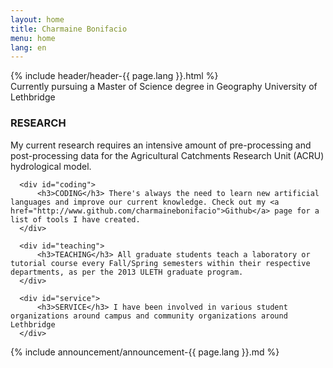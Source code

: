 ```yaml
---
layout: home
title: Charmaine Bonifacio
menu: home
lang: en
---
```


<section id="home-content">
    {% include header/header-{{ page.lang }}.html %}
    <div id="overlay"></div>
    <section id="description">
      <span class="express">Currently pursuing a Master of Science degree in Geography</span>
      <span class="description">University of Lethbridge</span>
    </section>
</section>

<section id="intro">

  <div id="boxes" class="clearfix">
      <div id="research">
          <h3>RESEARCH</h3> My current research requires an intensive amount of pre-processing and post-processing data for the Agricultural Catchments Research Unit (ACRU) hydrological model.
      </div>

      <div id="coding">
          <h3>CODING</h3> There's always the need to learn new artificial languages and improve our current knowledge. Check out my <a href="http://www.github.com/charmainebonifacio">Github</a> page for a list of tools I have created.
      </div>

      <div id="teaching">
          <h3>TEACHING</h3> All graduate students teach a laboratory or tutorial course every Fall/Spring semesters within their respective departments, as per the 2013 ULETH graduate program.
      </div>

      <div id="service">
          <h3>SERVICE</h3> I have been involved in various student organizations around campus and community organizations around Lethbridge
      </div>
  </div>
</section>

<section id="announcements">
  {% include announcement/announcement-{{ page.lang }}.md %}
</section>
